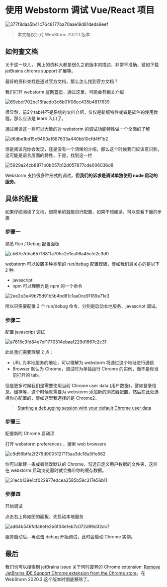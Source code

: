 # 使用 Webstorm 调试 Vue/React 项目

![377f8daa5b41c7648177ba70aae19d81deda9eef](https://raw.githubusercontent.com/Jmingzi/blog-image/main/2021-05-06/the_parsed_crop_image.1620272475311.png)

> 本文档仅针对 WebStorm 2021.1 版本

## 如何查文档

关于这一块儿， 网上的资料大都是很久之前版本的描述，非常不准确，譬如下载 jetBrains chrome support 扩展等。

最好的资料查找是通过官方文档，那么怎么找到官方文档？

我们打开 webstorm [官网首页](https://www.jetbrains.com/webstorm/)，通过这里，可能会有相关介绍

![69ebcf702bc16faedb3c6b01f06ec435b4817639](https://raw.githubusercontent.com/Jmingzi/blog-image/main/2021-05-06/the_parsed_crop_image.1620272943974.png)

很显然，前2个tab并不是系统的文档介绍，仅仅是新版特性或者是软件的使用教程，那么应该是 learn 入口了。

通过阅读这一栏可以大致的对 webstorm 的调试功能特性做一个全面的了解

![d6dbe1bd15c9493a1687633a440bb10cfd4ff1b2](https://raw.githubusercontent.com/Jmingzi/blog-image/main/2021-05-06/the_parsed_crop_image.1620273975146.png)

但是阅读完你会发现，还是没有一个清晰的介绍，那么这个时候我们应该意识到，这可能是语言层面的特性，于是，找到这一栏

![5929a24cb8871b0b057b12d057877cde006036d8](https://raw.githubusercontent.com/Jmingzi/blog-image/main/2021-05-06/the_parsed_crop_image.1620274106277.png)

Webstorm 支持很多种形式的调试，**但我们的诉求是调试单独使用 node 启动的服务**。

## 具体的配置

如果仔细阅读了文档，很简单的就能自行配置，如果不想阅读，可以查看下面的步骤

### 步骤一

熟悉 Run / Debug 配置面板

![cb67e7dba65718811a705c2e1ea06a45cfe2c3d0](https://raw.githubusercontent.com/Jmingzi/blog-image/main/2021-05-06/the_parsed_crop_image.1620274360462.png)

webstorm 可以设置多种类型的 run/debug 配置模版，譬如我们最关心的是以下 2 种:

- javascript 
- npm 可以理解为是 npm 的一个命令

![2ee2e3e49b75d91b5b4bd81c1aa0ce91189a71e3](https://raw.githubusercontent.com/Jmingzi/blog-image/main/2021-05-06/the_parsed_crop_image.1620274454446.png)

所以只需要配置 2 个 run/debug 命令，分别是启动本地服务、javascript 调试。

### 步骤二

配置 javascript 调试

![a7815c3fd84e7ef1770314ebaaf229d1667c2c31](https://raw.githubusercontent.com/Jmingzi/blog-image/main/2021-05-06/the_parsed_crop_image.1620274636658.png)

此处我们需要理解 2 点：

- URL 为本地服务的地址，可以理解为 webstorm 将通过这个地址进行通信
- Browser 默认为 Chrome，调试时为单独运行 Chrome 的实例，而不是你当前打开的 tab。

但是更多时候我们是需要使用当前 Chrome user data (用户数据)，譬如登录信息，缓存等，这个时候就需要为 webstorm 添加新的浏览器配置，然后在此处选择你心配置的，譬如这里我选择的是 Chrome2。

> [Starting a debugging session with your default Chrome user data](https://www.jetbrains.com/help/webstorm/configuring-javascript-debugger.html#ws_js_debug_default_chrome_user_data)

### 步骤三

配置新的 Chrome 启动项

打开 webstorm preferences ，搜索 web browsers

![c9d56bffa2f279d9005127115aa3dc18a3ffe682](https://raw.githubusercontent.com/Jmingzi/blog-image/main/2021-05-06/the_parsed_crop_image.1620275079816.png)

你可以新建一条或者修改默认的 Chrome，勾选自定义用户数据的文件夹，这样在 webstorm 启动浏览器时就会携带你的缓存数据。

![31ecb139e1cf022977edcea3585b59c317e56b11](https://raw.githubusercontent.com/Jmingzi/blog-image/main/2021-05-06/the_parsed_crop_image.1620275176890.png)

### 步骤四

开始调试

点击右上角如图的面板，先启动本地服务

![ad64b546fdfa6efe2b6f34e1eb7c072d99d32dc7](https://raw.githubusercontent.com/Jmingzi/blog-image/main/2021-05-06/the_parsed_crop_image.1620275313153.png)

服务启动后，再点击 debug 开始调试，此时会启动 Chrome 实例。

## 最后

我们也可以搜索到 jetBrains issue 关于何时废弃的 Chrome extension: [Remove JetBrains IDE Support Chrome extension from the Chrome store](https://youtrack.jetbrains.com/issue/WEB-49212)，在 WebStorm 2020.3 这个版本时彻底移除了。